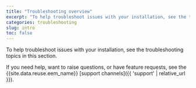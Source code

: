```yaml
---
title: "Troubleshooting overview"
excerpt: "To help troubleshoot issues with your installation, see the troubleshooting topics in this section."
categories: troubleshooting
slug: intro
toc: false
---
```


To help troubleshoot issues with your installation, see the troubleshooting topics in this section.

If you need help, want to raise questions, or have feature requests, see the {{site.data.reuse.eem_name}} [support channels]({{ 'support' | relative_url }}).
